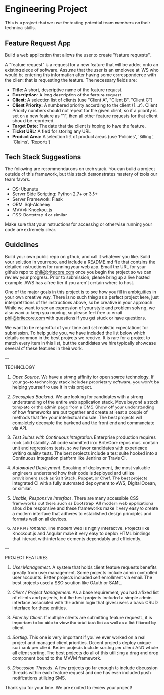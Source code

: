 # Engineering Project
This is a project that we use for testing potential team members on their technical skills.

## Feature Request App
Build a web application that allows the user to create "feature requests".

A "feature request" is a request for a new feature that will be added onto an existing piece of
software. Assume that the user is an employee at IWS who would be entering this information after
having some correspondence with the client that is requesting the feature.  The necessary fields
are:

* **Title:** A short, descriptive name of the feature request.
* **Description:** A long description of the feature request.
* **Client:** A selection list of clients (use "Client A", "Client B", "Client C")
* **Client Priority:** A numbered priority according to the client (1...n). Client Priority numbers
should not repeat for the given client, so if a priority is set on a new feature as "1", then all
other feature requests for that client should be reordered.
* **Target Date:** The date that the client is hoping to have the feature.
* **Ticket URL:** A field for storing any URL
* **Product Area:** A selection list of product areas (use 'Policies', 'Billing', 'Claims',
'Reports')

## Tech Stack Suggestions
The following are recommendations on tech stack. You can build a project outside of this framework,
but this stack demonstrates mastery of  tools our team favors.

* OS: Ubunutu
* Server Side Scripting: Python 2.7+ or 3.5+
* Server Framework: Flask
* ORM: Sql-Alchemy
* MVVM: Knockout.js
* CSS: Bootstrap 4 or similar

Make sure that your instructions for accessing or otherwise running your code are extremely clear.

## Guidelines

Build your own public repo on github, and call it whatever you like. Build your solution in your
repo, and include a README.md file that contains the detailed instructions for running your web app.
Email the URL for your github repo to phil@britecore.com once you begin the project so we can review 
your progress. Prior to submission, please bring up a live hosted example. AWS has a free tier if you 
aren't certain where to host.

One of the major goals in this project is to see how you fill in ambiguities in your own creative
way. There is no such thing as a perfect project here, just interpretations of the instructions
above, so be creative in your approach. While we want to see an expression of your style and problem
solving, we also want to keep you moving, so please feel free to email phil@britecore.com with questions
if you get stuck or have questions.

We want to be respectful of your time and set realistic expectations for submission. To help guide you, we 
have included the list below which details common in the best projects we receive. It is rare for 
a project to match every item in this list, but the candidates we hire typically showcase several of 
these features in their work.

--

TECHNOLOGY

1. *Open Source*. We have a strong affinity for open source technology. If your go-to technology stack includes
proprietary software, you won't be helping yourself to use it in this project.

2. *Decoupled Backend*. We are looking for candidates with a strong understanding of the entire web application stack. Move beyond a stock template or the admin page from a CMS. Show off your understanding of how frameworks are put together and create at least a couple of methods that flex your intellectual muscle. The best projects will completely decouple the backend and the front end and communciate via API.

3. *Test Suites with Continuous Integration*. Enterprise production requires rock solid stability. All code submitted into BriteCore repos must contain unit and regressions tests, so we favor candidates with experience writing quality tests. The best projects include a test suite hooked into a Continuous Integration platform like Jenkins or Travis CI.

4. *Automated Deployment*. Speaking of deployment, the most valuable engineers understand how their code is deployed and utilize provisioners such as Salt Stack, Puppet, or Chef. The best projects integrated CI with a fully automated deployment to AWS, Digital Ocean, or similar.

5. *Usable, Responsive Interface*. There are many accessible CSS frameworks out there such as Bootstrap. All modern web applications should be responsive and these frameworks make it very easy to create a modern interface that adheres to established design principles and formats well on all devices.

6. *MVVM Frontend*. The modern web is highly interactive. Projects like Knockout.js and Angular make it very easy to deploy HTML bindings that interact with interface elements dependably and efficiently.

--

PROJECT FEATURES

1. *User Management*. A system that holds client feature requests benefits greatly from user management. Some projects include admin controlled user accounts. Better projects included self enrollment via email. The best projects used a SSO solution like OAuth or SAML.

2. *Client / Project Management*. As a base requirement, you had a fixed list of clients and projects, but the best projects included a simple admin interface associated with the admin login that gives users a basic CRUD interface for these entities.

3. *Filter by Client*. If multiple clients are submitting feature requests, it is important to be able to view the total task list as well as a list filtered by client.

4. *Sorting*. This one is very important if you've ever worked on a real project and managed client priorities. Decent projects deploy unique sort rank per client. Better projects include sorting per client AND whole all client sorting. The best projects do all of this utilizing a drag and drop component bound to the MVVM framework.

5. *Discussion Threads*. A few projects go far enough to include discussion threads within each feature request and one has even included push notifications utilizing SMS.

Thank you for your time. We are excited to review your project!

